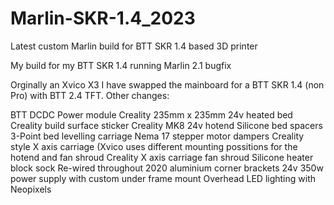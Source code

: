 # Marlin-SKR-1.4_2023
Latest custom Marlin build for BTT SKR 1.4 based 3D printer

My build for my BTT SKR 1.4 running Marlin 2.1 bugfix

Orginally an Xvico X3 I have swapped the mainboard for a BTT SKR 1.4 (non Pro) with BTT 2.4 TFT. Other changes:

BTT DCDC Power module
Creality 235mm x 235mm 24v heated bed
Creality build surface sticker
Creality MK8 24v hotend
Silicone bed spacers
3-Point bed levelling carriage
Nema 17 stepper motor dampers
Creality style X axis carriage (Xvico uses different mounting possitions for the hotend and fan shroud
Creality X axis carriage fan shroud
Silicone heater block sock
Re-wired throughout
2020 aluminium corner brackets
24v 350w power supply with custom under frame mount
Overhead LED lighting with Neopixels
